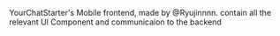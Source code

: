 YourChatStarter's Mobile frontend, made by @Ryujinnnn. contain all the relevant UI Component and communicaion to the backend
